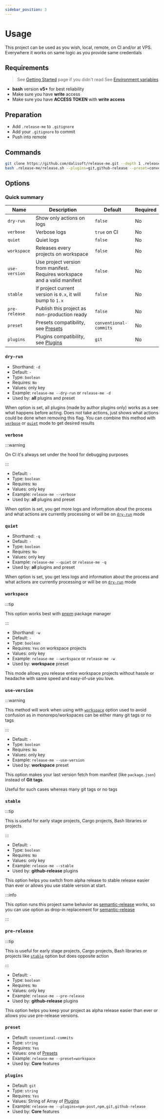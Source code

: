 ```yaml
---
sidebar_position: 3
---
```


# Usage

This project can be used as you wish, local, remote, on CI and/or at VPS. Everywhere it works on same logic as you provide same credentials

## Requirements

> See [Getting Started](./GET_STARTED.md) page if you didn't read
> See [Environment variables](./CONFIGURATION.md#environment-variables)

- **bash** version **v5+** for best reliability
- Make sure you have **write** access
- Make sure you have **ACCESS TOKEN** with **write access**

## Preparation

- Add `.release-me` to `.gitignore`
- Add your `.gitignore` to commit
- Push into remote

## Commands

```bash title="Bash (Terminal)"
git clone https://github.com/dalisoft/release-me.git --depth 1 .release-me
bash .release-me/release.sh --plugins=git,github-release --preset=conventional-commits
```

## Options

### Quick summary

| Name          | Description                                                                | Default                | Required |
| ------------- | -------------------------------------------------------------------------- | ---------------------- | -------- |
| `dry-run`     | Show only actions on logs                                                  | `false`                | No       |
| `verbose`     | Verbose logs                                                               | `true` on CI           | No       |
| `quiet`       | Quiet logs                                                                 | `false`                | No       |
| `workspace`   | Releases every projects on workspace                                       | `false`                | No       |
| `use-version` | Use project version from manifest. Requires workspace and a valid manifest | `false`                | No       |
| `stable`      | If project current version is `0.x`, it will bump to `1.x`                 | `false`                | No       |
| `pre-release` | Publish this project as non-production ready                               | `false`                | No       |
| `preset`      | Presets compatibility, see [Presets](./PRESETS.md)                         | `conventional-commits` | No       |
| `plugins`     | Plugins compatibility, see [Plugins](./PLUGINS.md)                         | `git`                  | No       |

### `dry-run`

- Shorthand: `-d`
- Default: `-`
- Type: `boolean`
- Requires: `No`
- Values: only key
- Example: `release-me --dry-run` or `release-me -d`
- Used by: **all** plugins and preset

When option is set, all plugins (made by author plugins only) works as a see what happens before acting. Does not take actions, just shows what actions could be done when removing this flag. You can combine this method with [`verbose`](#verbose) or [`quiet`](#quiet) mode to get desired results

### `verbose`

:::warning

On CI it's always set under the hood for debugging purposes

:::

- Default: `-`
- Type: `boolean`
- Requires: `No`
- Values: only key
- Example: `release-me --verbose`
- Used by: **all** plugins and preset

When option is set, you get more logs and information about the process and what actions are currently processing or will be on [`dry-run`](#dry-run) mode

### `quiet`

- Shorthand: `-q`
- Default: `-`
- Type: `boolean`
- Requires: `No`
- Values: only key
- Example: `release-me --quiet` or `release-me -q`
- Used by: **all** plugins and preset

When option is set, you get less logs and information about the process and what actions are currently processing or will be on [`dry-run`](#dry-run) mode

### `workspace`

:::tip

This option works best with [pnpm](https://pnpm.io) package manager

:::

- Shorthand: `-w`
- Default: `-`
- Type: `boolean`
- Requires: `Yes` on workspace projects
- Values: only key
- Example: `release-me --workspace` or `release-me -w`
- Used by: **workspace** preset

This mode allows you release entire workspace projects without hassle or headache with same speed and easy-of-use you love.

### `use-version`

:::warning

This method will work when using with [`workspace`](#workspace) option used to avoid confusion as in monorepo/workspaces can be either many git tags or no tags

:::

- Default: `-`
- Type: `boolean`
- Requires: `No`
- Values: only key
- Example: `release-me --use-version`
- Used by: **workspace** preset

This option makes your last version fetch from manifest (like `package.json`) instead of **Git tags**.

Useful for such cases whereas many git tags or no tags

### `stable`

:::tip

This is useful for early stage projects, Cargo projects, Bash libraries or projects

:::

- Default: `-`
- Type: `boolean`
- Requires: `No`
- Values: only key
- Example: `release-me --stable`
- Used by: **github-release** plugins

This option helps you switch from alpha release to stable release easier than ever or allows you use stable version at start.

:::info

This option runs this project same behavior as [semantic-release](https://semantic-release.gitbook.io/semantic-release) works, so you can use option as drop-in replacement for [semantic-release](https://semantic-release.gitbook.io/semantic-release)

:::

### `pre-release`

:::tip

This is useful for early stage projects, Cargo projects, Bash libraries or projects like [`stable`](#stable) option but does opposite action

:::

- Default: `-`
- Type: `boolean`
- Requires: `No`
- Values: only key
- Example: `release-me --pre-release`
- Used by: **github-release** plugins

This option helps you keep your project as alpha release easier than ever or allows you use pre-release versions.

### `preset`

- Default: `conventional-commits`
- Type: `string`
- Requires: `Yes`
- Values: one of [Presets](/docs/PRESETS.md)
- Example: `release-me --preset=workspace`
- Used by: **Core** features

### `plugins`

- Default: `git`
- Type: `string`
- Requires: `Yes`
- Values: String of Array of [Plugins](/docs/PLUGINS.md)
- Example: `release-me --plugins=npm-post,npm,git,github-release`
- Used by: **Core** features
